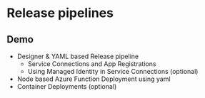 # Release pipelines

## Demo

- Designer & YAML based Release pipeline
    - Service Connections and App Registrations
    - Using Managed Identity in Service Connections (optional)
- Node based Azure Function Deployment using yaml    
- Container Deployments (optional)
